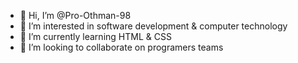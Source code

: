 - 👋 Hi, I’m @Pro-Othman-98
- 👀 I’m interested in software development & computer technology
- 🌱 I’m currently learning HTML & CSS
- 💞️ I’m looking to collaborate on programers teams

<!---
Pro-Othman-98/Pro-Othman-98 is a ✨ special ✨ repository because its `README.md` (this file) appears on your GitHub profile.
You can click the Preview link to take a look at your changes.
--->
